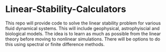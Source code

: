 # Linear-Stability-Calculators

This repo will provide code to solve the linear stability problem for various fluid dynamical systems.  This will include geophysical, astrophyiscial and biological models.  The idea is to learn as much as possible from the linear theory before moving to nonlinear simulations.  There will be options to do this using spectral or finite difference methods. 
